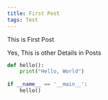 ```yaml
---
title: First Post
tags: Test
---
```


This is First Post
<!--more-->

Yes, This is other Details in Posts

```py
def hello():
    print("Hello, World")
    
if __name__ == '__main__':
    hello()
```
